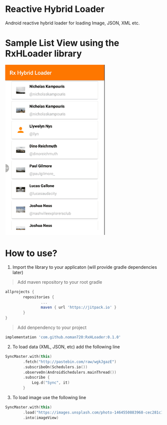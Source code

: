 # Reactive Hybrid Loader
Android reactive hybrid loader for loading Image, JSON, XML etc.

# Sample List View using the RxHLoader library
![Alt text](https://github.com/noman720/RxHLoader/blob/master/doc/sample_app_screen.gif "Sample List")

# How to use?

1. Import the library to your applicaton (will provide gradle dependencies later)

> Add maven repository to your root gradle
```gradle
allprojects {
        repositories {
                ...
                maven { url 'https://jitpack.io' }
        }
}
```
> Add denpendency to your project
```gradle
implementation 'com.github.noman720:RxHLoader:0.1.0'
```

2. To load data (XML, JSON, etc) add the following line

```kotlin
SyncMaster.with(this)
        .fetch("http://pastebin.com/raw/wgkJgazE")
        .subscribeOn(Schedulers.io())
        .observeOn(AndroidSchedulers.mainThread())
        .subscribe {
            Log.d("Sync", it)
        }
```

3. To load image use the following line

```kotlin
SyncMaster.with(this)
        .load("https://images.unsplash.com/photo-1464550883968-cec281c19761?ixlib=rb-0.3.5\\u0026q=80\\u0026fm=jpg\\u0026crop=entropy\\u0026w=200\\u0026fit=max\\u0026s=9fba74be19d78b1aa2495c0200b9fbce")
        .into(imageView)
```
